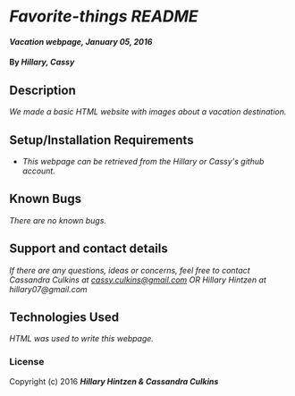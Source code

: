 # _Favorite-things README_

#### _Vacation webpage, January 05, 2016_

#### By _**Hillary, Cassy**_

## Description

_We made a basic HTML website with images about a vacation destination._

## Setup/Installation Requirements

* _This webpage can be retrieved from the Hillary or Cassy's github account._

## Known Bugs

_There are no known bugs._

## Support and contact details

_If there are any questions, ideas or concerns, feel free to contact Cassandra Culkins at cassy.culkins@gmail.com OR Hillary Hintzen at hillary07@gmail.com_

## Technologies Used

_HTML was used to write this webpage._

### License

Copyright (c) 2016 **_Hillary Hintzen & Cassandra Culkins_**

